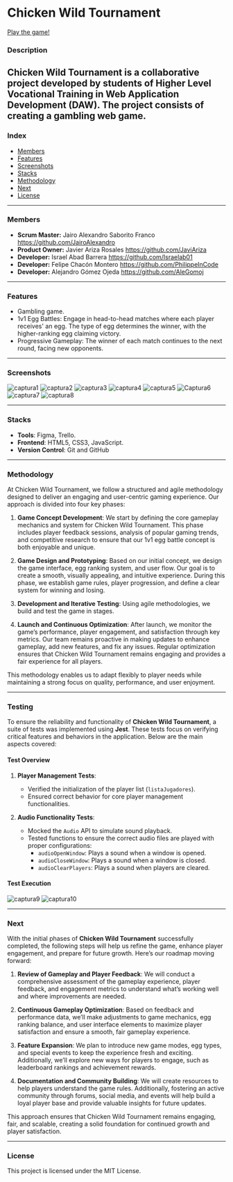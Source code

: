 # Chicken Wild Tournament

[Play the game!](https://cwt-five.vercel.app/)

### Description

**Chicken Wild Tournament** is a collaborative project developed by students of Higher Level Vocational Training in Web Application Development (DAW). The project consists of creating a gambling web game.
---

### Index
- [Members](#members)
- [Features](#features)
- [Screenshots](#screenshots)
- [Stacks](#stacks)
- [Methodology](#methodology)
- [Next](#next)
- [License](#license)

---

### Members

- **Scrum Master:** Jairo Alexandro Saborito Franco https://github.com/JairoAlexandro
- **Product Owner:** Javier Ariza Rosales https://github.com/JaviAriza
- **Developer:** Israel Abad Barrera https://github.com/Israelab01
- **Developer:** Felipe Chacón Montero https://github.com/PhilippeInCode
- **Developer:** Alejandro Gómez Ojeda https://github.com/AleGomoj

---

### Features

- Gambling game.
- 1v1 Egg Battles: Engage in head-to-head matches where each player receives' an egg. The type of egg determines the winner, with the higher-ranking egg claiming victory.
- Progressive Gameplay: The winner of each match continues to the next round, facing new opponents.

---

### Screenshots

![captura1](https://github.com/user-attachments/assets/0cbc89cc-a402-4509-aef8-2aae3d9d265f)
![captura2](https://github.com/user-attachments/assets/3d083021-1cfa-4eef-b2fa-9d64d5800afb)
![captura3](https://github.com/user-attachments/assets/076be3fc-41af-41dc-9e4b-f4289241d7c4)
![captura4](https://github.com/user-attachments/assets/ce9e0d06-99d8-4218-abad-79251f112a28)
![captura5](https://github.com/user-attachments/assets/6461b8ac-22e4-40b9-8f27-92fc3a111998)
![Captura6](https://github.com/user-attachments/assets/2dd5ba83-e0bb-4b39-bfa6-a9735f1a98e2)
![captura7](https://github.com/user-attachments/assets/9ecfa05c-6f3c-4bb3-81c2-c30f2ace5a59)
![captura8](https://github.com/user-attachments/assets/db96d564-c676-41e5-ae68-9ab3d34baf9d)


---

### Stacks

- **Tools**: Figma, Trello.
- **Frontend**: HTML5, CSS3, JavaScript.
- **Version Control**: Git and GitHub

---

### Methodology

At Chicken Wild Tournament, we follow a structured and agile methodology designed to deliver an engaging and user-centric gaming experience. Our approach is divided into four key phases:

1. **Game Concept Development**: We start by defining the core gameplay mechanics and system for Chicken Wild Tournament. This phase includes player feedback sessions, analysis of popular gaming trends, and competitive research to ensure that our 1v1 egg battle concept is both enjoyable and unique.

2. **Game Design and Prototyping**: Based on our initial concept, we design the game interface, egg ranking system, and user flow. Our goal is to create a smooth, visually appealing, and intuitive experience. During this phase, we establish game rules, player progression, and define a clear system for winning and losing.

3. **Development and Iterative Testing**: Using agile methodologies, we build and test the game in stages.

4. **Launch and Continuous Optimization**: After launch, we monitor the game’s performance, player engagement, and satisfaction through key metrics. Our team remains proactive in making updates to enhance gameplay, add new features, and fix any issues. Regular optimization ensures that Chicken Wild Tournament remains engaging and provides a fair experience for all players.

This methodology enables us to adapt flexibly to player needs while maintaining a strong focus on quality, performance, and user enjoyment.

---

### Testing

To ensure the reliability and functionality of **Chicken Wild Tournament**, a suite of tests was implemented using **Jest**. These tests focus on verifying critical features and behaviors in the application. Below are the main aspects covered:

#### Test Overview

1. **Player Management Tests**:
   - Verified the initialization of the player list (`listaJugadores`).
   - Ensured correct behavior for core player management functionalities.

2. **Audio Functionality Tests**:
   - Mocked the `Audio` API to simulate sound playback.
   - Tested functions to ensure the correct audio files are played with proper configurations:
     - `audioOpenWindow`: Plays a sound when a window is opened.
     - `audioCloseWindow`: Plays a sound when a window is closed.
     - `audioClearPlayers`: Plays a sound when players are cleared.

#### Test Execution

![captura9]()
![captura10]()

---

### Next

With the initial phases of **Chicken Wild Tournament** successfully completed, the following steps will help us refine the game, enhance player engagement, and prepare for future growth. Here’s our roadmap moving forward:

1. **Review of Gameplay and Player Feedback**: We will conduct a comprehensive assessment of the gameplay experience, player feedback, and engagement metrics to understand what’s working well and where improvements are needed.

2. **Continuous Gameplay Optimization**: Based on feedback and performance data, we’ll make adjustments to game mechanics, egg ranking balance, and user interface elements to maximize player satisfaction and ensure a smooth, fair gameplay experience.

3. **Feature Expansion**: We plan to introduce new game modes, egg types, and special events to keep the experience fresh and exciting. Additionally, we’ll explore new ways for players to engage, such as leaderboard rankings and achievement rewards.

4. **Documentation and Community Building**: We will create resources to help players understand the game rules. Additionally, fostering an active community through forums, social media, and events will help build a loyal player base and provide valuable insights for future updates.

This approach ensures that Chicken Wild Tournament remains engaging, fair, and scalable, creating a solid foundation for continued growth and player satisfaction.

---

### License

This project is licensed under the MIT License.

